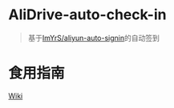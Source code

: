 # AliDrive-auto-check-in
> 基于[ImYrS/aliyun-auto-signin](https://github.com/ImYrS/aliyun-auto-signin)的自动签到
# 食用指南
[Wiki](https://github.com/Cool-doc/AliDrive-auto-check-in/wiki)